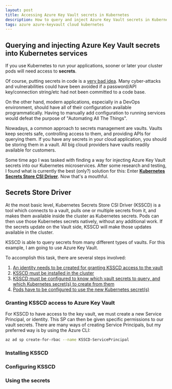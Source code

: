 ```yaml
---
layout: post
title: Accessing Azure Key Vault secrets in Kubernetes
description: How to query and inject Azure Key Vault secrets in Kubernetes
tags: azure azure-keyvault cloud kubernetes
---
```


## Querying and injecting Azure Key Vault secrets into Kubernetes services

If you use Kubernetes to run your applications, sooner or later your cluster pods will need access to **secrets**.

Of course, putting secrets in code is a [very bad idea](https://littlemaninmyhead.wordpress.com/2021/04/05/why-we-shouldnt-commit-secrets-into-source-code-repositories/). Many cyber-attacks and vulnerabilities could have been avoided if a password/API key/connection string/etc had not been committed to a code base.

On the other hand, modern applications, especially in a DevOps environment, should have all of their configuration available programmatically. Having to manually add configuration to running services would defeat the purpose of "Automating All The Things".

Nowadays, a common approach to secrets management are vaults. Vaults keep secrets safe, controlling access to them, and providing APIs for querying them. If you have any secrets in your cloud application, you should be storing them in a vault. All big cloud providers have vaults readily available for customers.

Some time ago I was tasked with finding a way for injecting Azure Key Vault secrets into our Kubernetes microservices. After some research and testing, I found what is currently the best (only?) solution for this: Enter [**Kubernetes Secrets Store CSI Driver**](https://secrets-store-csi-driver.sigs.k8s.io/introduction.html). Now that's a mouthful.

## Secrets Store Driver

At the most basic level, Kubernetes Secrets Store CSI Driver (KSSCD) is a tool which connects to a vault, pulls one or multiple secrets from it, and makes them available inside the cluster as Kubernetes secrets. Pods can then use those Kubernetes secrets natively, without any additional work. If the secrets update on the Vault side, KSSCD will make those updates available in the cluster.

KSSCD is able to query secrets from many different types of vaults. For this example, I am going to use Azure Key Vault.

To accomplish this task, there are several steps involved:
1. <a href="#granting-ksscd-access-to-azure-key-vault">An identity needs to be created for granting KSSCD access to the vault</a>
1. <a href="#installing-ksscd">KSSCD must be installed in the cluster</a>
1. <a href="#configuring-ksscd">KSSCD must be configured to know which vault secrets to query, and which Kubernetes secret(s) to create from them</a>
1. <a href="#using-the-secrets">Pods have to be configured to use the new Kubernetes secret(s)</a>

### Granting KSSCD access to Azure Key Vault

For KSSCD to have access to the key vault, we must create a new Service Principal, or identity. This SP can then be given specific permissions to our vault secrets. There are many ways of creating Service Principals, but my preferred way is by using the Azure CLI:

```bash
az ad sp create-for-rbac --name KSSCD-ServicePrincipal
```

### Installing KSSCD

### Configuring KSSCD

### Using the secrets
